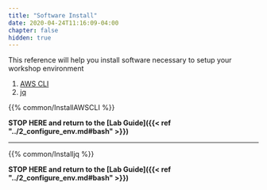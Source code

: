 ```yaml
---
title: "Software Install"
date: 2020-04-24T11:16:09-04:00
chapter: false
hidden: true
---
```



This reference will help you install software necessary to setup your workshop environment

1. [AWS CLI](#install-aws-cli)
1. [jq](#jq)

{{% common/InstallAWSCLI %}}

**STOP HERE and return to the [Lab Guide]({{< ref "../2_configure_env.md#bash" >}})**

---

{{% common/Installjq %}}

**STOP HERE and return to the [Lab Guide]({{< ref "../2_configure_env.md#bash" >}})**
